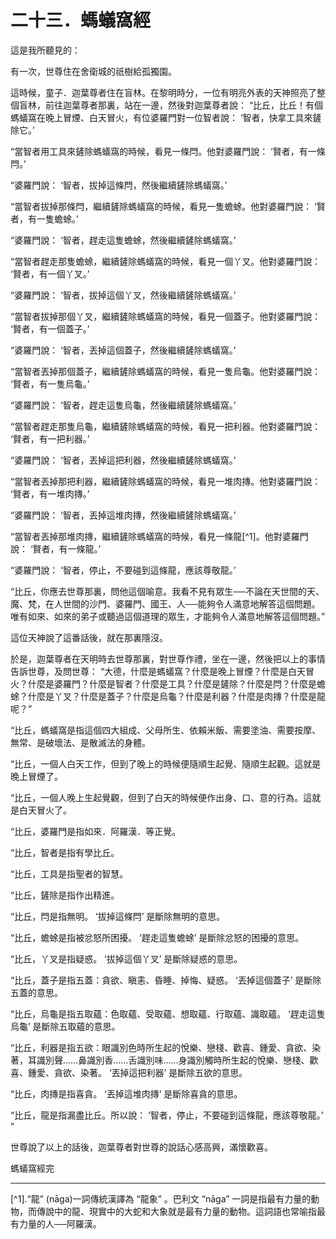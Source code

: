 # 二十三．螞蟻窩經

這是我所聽見的：

有一次，世尊住在舍衛城的祇樹給孤獨園。

這時候，童子．迦葉尊者住在盲林。在黎明時分，一位有明亮外表的天神照亮了整個盲林，前往迦葉尊者那裏，站在一邊，然後對迦葉尊者說： “比丘，比丘！有個螞蟻窩在晚上冒煙、白天冒火，有位婆羅門對一位智者說： ‘智者，快拿工具來鏟除它。’ 

“當智者用工具來鏟除螞蟻窩的時候，看見一條閂。他對婆羅門說： ‘賢者，有一條閂。’

“婆羅門說： ‘智者，拔掉這條閂，然後繼續鏟除螞蟻窩。’

“當智者拔掉那條閂，繼續鏟除螞蟻窩的時候，看見一隻蟾蜍。他對婆羅門說： ‘賢者，有一隻蟾蜍。’

“婆羅門說： ‘智者，趕走這隻蟾蜍，然後繼續鏟除螞蟻窩。’

“當智者趕走那隻蟾蜍，繼續鏟除螞蟻窩的時候，看見一個丫叉。他對婆羅門說： ‘賢者，有一個丫叉。’

“婆羅門說： ‘智者，拔掉這個丫叉，然後繼續鏟除螞蟻窩。’

“當智者拔掉那個丫叉，繼續鏟除螞蟻窩的時候，看見一個蓋子。他對婆羅門說： ‘賢者，有一個蓋子。’

“婆羅門說： ‘智者，丟掉這個蓋子，然後繼續鏟除螞蟻窩。’

“當智者丟掉那個蓋子，繼續鏟除螞蟻窩的時候，看見一隻烏龜。他對婆羅門說： ‘賢者，有一隻烏龜。’

“婆羅門說： ‘智者，趕走這隻烏龜，然後繼續鏟除螞蟻窩。’

“當智者趕走那隻烏龜，繼續鏟除螞蟻窩的時候，看見一把利器。他對婆羅門說： ‘賢者，有一把利器。’

“婆羅門說： ‘智者，丟掉這把利器，然後繼續鏟除螞蟻窩。’

“當智者丟掉那把利器，繼續鏟除螞蟻窩的時候，看見一堆肉摶。他對婆羅門說： ‘賢者，有一堆肉摶。’

“婆羅門說： ‘智者，丟掉這堆肉摶，然後繼續鏟除螞蟻窩。’

“當智者丟掉那堆肉摶，繼續鏟除螞蟻窩的時候，看見一條龍[^1]。他對婆羅門說： ‘賢者，有一條龍。’

“婆羅門說： ‘智者，停止，不要碰到這條龍，應該尊敬龍。’

“比丘，你應去世尊那裏，問他這個喻意。我看不見有眾生──不論在天世間的天、魔、梵，在人世間的沙門、婆羅門、國王、人──能夠令人滿意地解答這個問題。唯有如來、如來的弟子或聽過這個道理的眾生，才能夠令人滿意地解答這個問題。”

這位天神說了這番話後，就在那裏隱沒。

於是，迦葉尊者在天明時去世尊那裏，對世尊作禮，坐在一邊，然後把以上的事情告訴世尊，及問世尊： “大德，什麼是螞蟻窩？什麼是晚上冒煙？什麼是白天冒火？什麼是婆羅門？什麼是智者？什麼是工具？什麼是鏟除？什麼是閂？什麼是蟾蜍？什麼是丫叉？什麼是蓋子？什麼是烏龜？什麼是利器？什麼是肉摶？什麼是龍呢？”

“比丘，螞蟻窩是指這個四大組成、父母所生、依賴米飯、需要塗油、需要按摩、無常、是破壞法、是散滅法的身體。

“比丘，一個人白天工作，但到了晚上的時候便隨順生起覺、隨順生起觀。這就是晚上冒煙了。

“比丘，一個人晚上生起覺觀，但到了白天的時候便作出身、口、意的行為。這就是白天冒火了。

“比丘，婆羅門是指如來．阿羅漢．等正覺。

“比丘，智者是指有學比丘。

“比丘，工具是指聖者的智慧。

“比丘，鏟除是指作出精進。

“比丘，閂是指無明。 ‘拔掉這條閂’ 是斷除無明的意思。

“比丘，蟾蜍是指被忿怒所困擾。 ‘趕走這隻蟾蜍’ 是斷除忿怒的困擾的意思。

“比丘，丫叉是指疑惑。 ‘拔掉這個丫叉’ 是斷除疑惑的意思。

“比丘，蓋子是指五蓋：貪欲、瞋恚、昏睡、掉悔、疑惑。 ‘丟掉這個蓋子’ 是斷除五蓋的意思。

“比丘，烏龜是指五取蘊：色取蘊、受取蘊、想取蘊、行取蘊、識取蘊。 ‘趕走這隻烏龜’ 是斷除五取蘊的意思。

“比丘，利器是指五欲：眼識別色時所生起的悅樂、戀棧、歡喜、鍾愛、貪欲、染著，耳識別聲……鼻識別香……舌識別味……身識別觸時所生起的悅樂、戀棧、歡喜、鍾愛、貪欲、染著。 ‘丟掉這把利器’ 是斷除五欲的意思。

“比丘，肉摶是指喜貪。 ‘丟掉這堆肉摶’ 是斷除喜貪的意思。

“比丘，龍是指漏盡比丘。所以說： ‘智者，停止，不要碰到這條龍，應該尊敬龍。’ ”

世尊說了以上的話後，迦葉尊者對世尊的說話心感高興，滿懷歡喜。

螞蟻窩經完

---

[^1].“龍” (nāga)一詞傳統漢譯為 “龍象” 。巴利文 “nāga” 一詞是指最有力量的動物，而傳說中的龍、現實中的大蛇和大象就是最有力量的動物。這詞語也常喻指最有力量的人──阿羅漢。 

